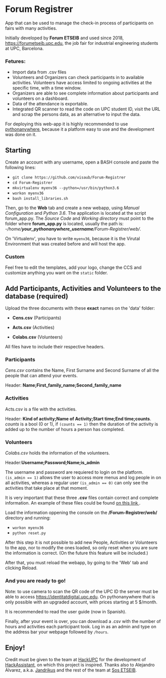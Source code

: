 # Forum Registrer

App that can be used to manage the check-in process of participants on fairs with many activities. 

Initially developed by **Forum ETSEIB** and used since 2018, https://forumetseib.upc.edu, the job fair for industrial engineering students at UPC, Barcelona. 

### Fetures:
- Import data from .csv files
- Volunteers and Organizers can check participants in to available activities. Volunteers have access limited to ongoing activities at the specific time, with a time window.
- Organizers are able to see complete information about participants and volunteers on a dashboard.
- Data of the attendance is exportable.
- Integrated QR scanner to read the code on UPC student ID, visit the URL and scrap the persons data, as an alternative to input the data.

For deploying this web-app it is highly recommended to use <a href='https://www.pythonanywhere.com'> pythonanywhere</a>, because it a platform easy to use and the development was done on it.

## Starting

Create an account with any username, open a BASH console and paste the following lines:

- `git clone https://github.com/visaub/Forum-Registrer`
- `cd Forum-Registrer`
- `mkvirtualenv myenv36 --python=/usr/bin/python3.6`
- `workon myenv36`
- `bash install_libraries.sh`

Then, go to the **Web** tab and create a new webapp, using _Manual Configuration_ and _Python 3.6_. The application is located at the script forum_app.py. The _Source Code_ and _Working directory_ must point to the folder where **forum_app.py** is located, usually the path is: 
-_/home/**your_pythonanywhere_username**/Forum-Registrer/web/_. 

On 'Virtualenv', you have to write `myenv36`, because it is the Virutal Environment that was created before and will host the app.

### Custom

Feel free to edit the templates, add your logo, change the CCS and customize anything you want on the `static` folder.

## Add Participants, Activities and Volunteers to the database (required)

Upload the three documents with these <b>exact</b> names on the 'data' folder:

- **Cens.csv** (Participants)

- **Acts.csv** (Activities)

- **Colabs.csv** (Volunteers)

All files have to include their respective headers.

### Participants
_Cens.csv_ contains the Name, First Surname and Second Surname of all the people that can attend your events.

Header: **Name;First_family_name;Second_family_name**


### Activities

Acts.csv is a file with the activities. 

Header: **Kind of activity;Name of Activity;Start time;End time;counts**. 
_counts_ is a bool (0 or 1), if `(counts == 1)` then the duration of the activity is added up to the number of hours a person has completed.

### Volunteers

_Colabs.csv_ holds the information of the volunteers. 

Header:**Username;Password;Name;is_admin**

The username and password are requiered to login on the platform. `(is_admin == 1)` allows the user to access more menus and log people in on all activities, whereas a regular user `(is_admin == 0)` can only see the activities that take place at that moment.

It is very important that these three <b>.csv</b> files contain correct and complete information. An example of these files could be found <a href='https://github.com/visaub/Forum-Registrer/tree/master/web/EXAMPLES'> on this link </a>.

Load the information oppening the console on the <b>/Forum-Registrer/web/</b> directory and running:

- `workon myenv36`
- `python reset.py`

After this step it is not possible to add new People, Activities or Volunteers to the app, nor to modify the ones loaded, so only reset when you are sure the information is correct. (On the future this feature will be included.)

After that, you must reload the webapp, by going to the 'Web' tab and clicking Reload.

### And you are ready to go!

Note: to use camera to scan the QR code of the UPC ID the server must be able to access https://identitatdigital.upc.edu. On pythonanywhere that is only possible with an upgraded account, with prices starting at 5 $/month.

It is recommended to read the user guide (now in Spanish). 

Finally, after your event is over, you can download a .csv with the number of hours and activities each participant took. Log in as an admin and type on the address bar your webpage followed by `/hours`.

## **Enjoy!**

Credit must be given to the team at <a href="https://hackupc.com">HackUPC</a> for the development of <a href="https://github.com/HackAssistant/registration">HackAssistant</a>, on which this project is inspired. Thanks also to Alejandro Alvarez, a.k.a. <a href="https://github.com/jandrikus">Jandrikus</a> and the rest of the team at <a href="https://sosetseib.upc.edu">Sos ETSEIB</a>.